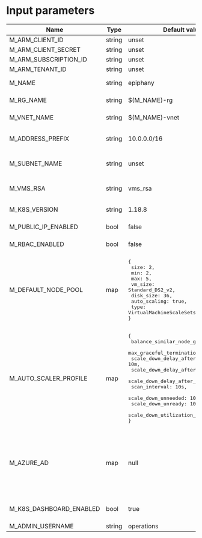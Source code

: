 # Input parameters

| Name                    | Type   | Default value                                                                                                                                                                                                                                                                                                       | Required | Description                                                                                                           |
|-------------------------|--------|---------------------------------------------------------------------------------------------------------------------------------------------------------------------------------------------------------------------------------------------------------------------------------------------------------------------|-----|----------------------------------------------------------------------------------------------------------------------------|
| M_ARM_CLIENT_ID         | string | unset                                                                                                                                                                                                                                                                                                               | yes | Azure client id                                                                                                            |
| M_ARM_CLIENT_SECRET     | string | unset                                                                                                                                                                                                                                                                                                               | yes | Azure client secret                                                                                                        |
| M_ARM_SUBSCRIPTION_ID   | string | unset                                                                                                                                                                                                                                                                                                               | yes | Azure subscription                                                                                                         |
| M_ARM_TENANT_ID         | string | unset                                                                                                                                                                                                                                                                                                               | yes | Azure tenant id                                                                                                            |
| M_NAME                  | string | epiphany                                                                                                                                                                                                                                                                                                            | no  | Prefix for resource names                                                                                                  |
| M_RG_NAME               | string | $(M_NAME)-rg                                                                                                                                                                                                                                                                                                        | no  | Resource group name to deploy AKS cluster in                                                                               |
| M_VNET_NAME             | string | $(M_NAME)-vnet                                                                                                                                                                                                                                                                                                      | no  | The name of virtual Network's name                                                                                         |
| M_ADDRESS_PREFIX        | string | 10.0.0.0/16                                                                                                                                                                                                                                                                                                         | no  | Subnetwork address space for AKS in CIDR notation                                                                          |
| M_SUBNET_NAME           | string | unset                                                                                                                                                                                                                                                                                                               | no  | Name of the existing subnet to deploy AKS cluster in                                                                       |
| M_VMS_RSA               | string | vms_rsa                                                                                                                                                                                                                                                                                                             | no  | SSH key name, should be located in shared directory                                                                        |
| M_K8S_VERSION           | string | 1.18.8                                                                                                                                                                                                                                                                                                              | no  | Kubernetes cluster version                                                                                                 |
| M_PUBLIC_IP_ENABLED     | bool   | false                                                                                                                                                                                                                                                                                                               | no  | Whether to enable public IPs or not                                                                                        |
| M_RBAC_ENABLED          | bool   | false                                                                                                                                                                                                                                                                                                               | no  | Whether RBAC is enabled or not                                                                                             |
| M_DEFAULT_NODE_POOL     | map    | <pre lang="json">{<br>  size: 2,<br>  min: 2,<br>  max: 5,<br>  vm_size: Standard_DS2_v2,<br>  disk_size: 36,<br>  auto_scaling: true,<br>  type: VirtualMachineScaleSets<br>}                                                                                                                                                                               | no  | Default node pool specification for AKS                                                                                    |
| M_AUTO_SCALER_PROFILE   | map    | <pre lang="json">{<br>  balance_similar_node_groups: false,<br>  max_graceful_termination_sec: 600,<br>  scale_down_delay_after_add: 10m,<br>  scale_down_delay_after_delete: 10s,<br>  scale_down_delay_after_failure: 10m,<br>  scan_interval: 10s,<br>  scale_down_unneeded: 10m,<br>  scale_down_unready: 10m,<br>  scale_down_utilization_threshold: 0.5<br>} | no  | Auto scaler profile specification                                                                                          |
| M_AZURE_AD              | map    | null                                                                                                                                                                                                                                                                                                                | no  | Azure Active Directory settings. Format:<br><pre lang="json">{<br>  managed: bool,<br>  tenant_id: string,<br>  admin_group_object_ids: list(string)<br>} |
| M_K8S_DASHBOARD_ENABLED | bool   | true                                                                                                                                                                                                                                                                                                                | no  | Whether Kubernetes dashboard is enabled or not                                                                             |
| M_ADMIN_USERNAME        | string | operations                                                                                                                                                                                                                                                                                                          | no  | Admin user on Linux OS                                                                                                     |
